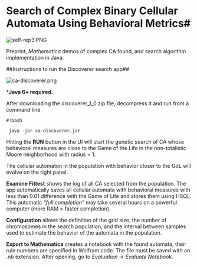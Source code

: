 # **Search of Complex Binary Cellular Automata Using Behavioral Metrics**#

![self-rep3.PNG](https://bitbucket.org/repo/dodynj/images/4082026190-self-rep3.PNG)

Preprint, *Mathematica* demos of complex CA found, and search algorithm implementation in Java.

##Instructions to run the Discoverer search app##

![ca-discoverer.png](https://bitbucket.org/repo/dodynj/images/244061540-ca-discoverer.png)

***Java 6+ required.** 

After downloading the discoverer_1_0.zip file, decompress it and run from a command line


```
#!bash

 java -jar ca-discoverer.jar
```

Hitting the **RUN** button in the UI will start the genetic search of CA whose behavioral measures are close to the Game of the Life in the non-totalistic Moore neighborhood with radius = 1.

The cellular automaton in the population with behavior closer to the GoL will evolve on the right panel. 

**Examine Fittest** shows the log of all CA selected from the population. The app automatically saves all cellular automata with behavioral measures with less than 0.01 difference with the Game of Life and stores them using HSQL. This automatic  *"full completion"* may take several hours on a powerful computer (more RAM = faster completion). 

**Configuration** allows the definition of the grid size, the number of chromosomes in the search population, and the interval between samples used to estimate the behavior of the automata in the population. 

**Export to Mathematica** creates a notebook with the found automata, their rule numbers are specified in Wolfram code. The file must be saved with an .nb extension. After opening, go to *Evaluation -> Evaluate Notebook*. 